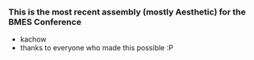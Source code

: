### This is the most recent assembly (mostly Aesthetic) for the BMES Conference
- kachow
- thanks to everyone who made this possible  :P
